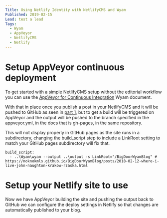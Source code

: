 ```yaml
---
Title: Using Netlify Identity with NetlifyCMS and Wyam
Published: 2019-02-15
Lead: test a lead
Tags: 
  - Wyam
  - AppVeyor
  - NetlifyCMS
  - Netlify
---
```


# Setup AppVeyor continuous deployment

To get started with a simple NetlifyCMS setup without the editorial workflow you can use the [AppVeyor for Continuous Integration](https://wyam.io/docs/deployment/appveyor) Wyam document.

With that in place once you publish a post in your NetlifyCMS and it will be pushed to GitHub as seen in [part 1](Setting-up-NetlifyCMS-with-Wyam---Part-1), but to get a build will be triggered on AppVeyor and the output will be pushed to the branch specified in the appveyor.yml, in the docs that is gh-pages, in the same repository.

This will not display properly in GitHub pages as the site runs in a subdirectory, changing the build_script step to include a LinkRoot setting to match your GitHub pages subdirectory will fix that.
```
build_script:
  - ..\Wyam\wyam --output ..\output -s LinkRoot="/BigDoorWyamBlog" # https://noknokmls.github.io/BigDoorWyamBlog/posts/2018-02-12-where-i-live-john-naughton-krakow-rzaska.html
```  

# Setup your Netlify site to use 
Now we have AppVeyor building the site and pushing the output back to GitHub we can configure the deploy settings in Netlify so that changes are automatically published to your blog.